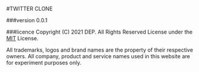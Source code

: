 #TWITTER CLONE


###version
0.0.1

###licence
Copyright (C) 2021 DEP. All Rights Reserved
License under the [MIT](License.txt) License.

All trademarks, logos and brand names are the property of their respective owners. All company, product and service names used in this website are for experiment purposes only.